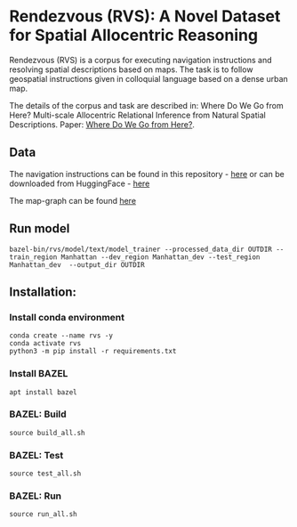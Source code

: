 # Rendezvous (RVS): A Novel Dataset for Spatial Allocentric Reasoning 

Rendezvous (RVS) is a corpus for executing navigation instructions and resolving spatial descriptions based on maps. The task is to follow
geospatial instructions given in colloquial language based on a dense urban map. 

The details of the corpus and task are described in: Where Do We Go from Here? Multi-scale Allocentric Relational Inference from Natural Spatial Descriptions. 
Paper: [Where Do We Go from Here?](https://arxiv.org/pdf/2402.16364.pdf).

## Data

The navigation instructions can be found in this repository -  [here](https://github.com/OnlpLab/RVS/tree/main/dataset) or can be downloaded from HuggingFace - [here](https://huggingface.co/datasets/tzufi/RVS/)

The map-graph can be found [here](https://drive.google.com/drive/folders/1bvxNeIlN1SKeup6aJgIUzWrQ8v-cL9Yq?usp=sharing)



## Run model
```
bazel-bin/rvs/model/text/model_trainer --processed_data_dir OUTDIR --train_region Manhattan --dev_region Manhattan_dev --test_region Manhattan_dev  --output_dir OUTDIR
```

## Installation:
### Install conda environment
```
conda create --name rvs -y
conda activate rvs
python3 -m pip install -r requirements.txt

```

### Install BAZEL
```
apt install bazel
```

### BAZEL: Build
```
source build_all.sh
```

### BAZEL: Test
```
source test_all.sh
```

### BAZEL: Run
```
source run_all.sh
```




